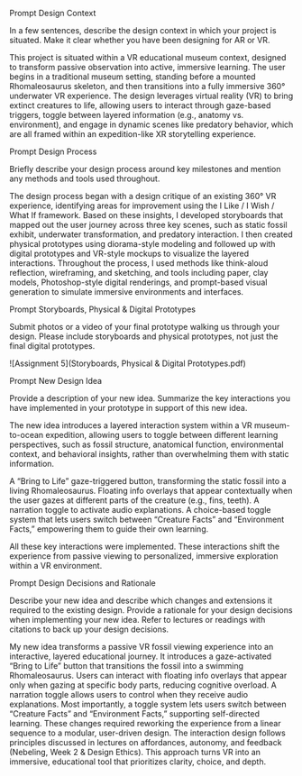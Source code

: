 Prompt
Design Context

In a few sentences, describe the design context in which your project is situated. Make it clear whether you have been designing for AR or VR.

This project is situated within a VR educational museum context, designed to transform passive observation into active, immersive learning. The user begins in a traditional museum setting, standing before a mounted Rhomaleosaurus skeleton, and then transitions into a fully immersive 360° underwater VR experience. The design leverages virtual reality (VR) to bring extinct creatures to life, allowing users to interact through gaze-based triggers, toggle between layered information (e.g., anatomy vs. environment), and engage in dynamic scenes like predatory behavior, which are all framed within an expedition-like XR storytelling experience.  




Prompt
Design Process

Briefly describe your design process around key milestones and mention any methods and tools used throughout.

The design process began with a design critique of an existing 360° VR experience, identifying areas for improvement using the I Like / I Wish / What If framework. Based on these insights, I developed storyboards that mapped out the user journey across three key scenes, such as static fossil exhibit, underwater transformation, and predatory interaction. I then created physical prototypes using diorama-style modeling and followed up with digital prototypes and VR-style mockups to visualize the layered interactions. Throughout the process, I used methods like think-aloud reflection, wireframing, and sketching, and tools including paper, clay models, Photoshop-style digital renderings, and prompt-based visual generation to simulate immersive environments and interfaces.  




Prompt
Storyboards, Physical & Digital Prototypes

Submit photos or a video of your final prototype walking us through your design. Please include storyboards and physical prototypes, not just the final digital prototypes.

![Assignment 5](Storyboards, Physical & Digital Prototypes.pdf) 





Prompt
New Design Idea

Provide a description of your new idea. Summarize the key interactions you have implemented in your prototype in support of this new idea.

The new idea introduces a layered interaction system within a VR museum-to-ocean expedition, allowing users to toggle between different learning perspectives, such as fossil structure, anatomical function, environmental context, and behavioral insights, rather than overwhelming them with static information.

A “Bring to Life” gaze-triggered button, transforming the static fossil into a living Rhomaleosaurus. Floating info overlays that appear contextually when the user gazes at different parts of the creature (e.g., fins, teeth). A narration toggle to activate audio explanations. A choice-based toggle system that lets users switch between “Creature Facts” and “Environment Facts,” empowering them to guide their own learning. 

All these key interactions were implemented. These interactions shift the experience from passive viewing to personalized, immersive exploration within a VR environment.





Prompt
Design Decisions and Rationale

Describe your new idea and describe which changes and extensions it required to the existing design. Provide a rationale for your design decisions when implementing your new idea. Refer to lectures or readings with citations to back up your design decisions.

My new idea transforms a passive VR fossil viewing experience into an interactive, layered educational journey. It introduces a gaze-activated “Bring to Life” button that transitions the fossil into a swimming Rhomaleosaurus. Users can interact with floating info overlays that appear only when gazing at specific body parts, reducing cognitive overload. A narration toggle allows users to control when they receive audio explanations. Most importantly, a toggle system lets users switch between “Creature Facts” and “Environment Facts,” supporting self-directed learning. These changes required reworking the experience from a linear sequence to a modular, user-driven design. The interaction design follows principles discussed in lectures on affordances, autonomy, and feedback (Nebeling, Week 2 & Design Ethics). This approach turns VR into an immersive, educational tool that prioritizes clarity, choice, and depth.  
